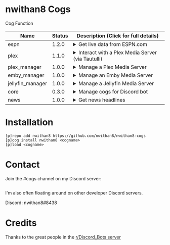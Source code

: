 # nwithan8 Cogs

Cog Function

| Name | Status | Description (Click for full details)
| --- | --- | --- |
| espn | 1.2.0 | <details><summary>Get live data from ESPN.com</summary><p>Commands:<p><ul><li><b>score</b> - Get live score(s) for a team</li><li><b>prob</b> - Get ESPN's win probability for a team's current game</li><li><b>sched</b> - A Get a link to a team's schedule</li></ul><p>Supported leagues: NFL, NBA, MLB, NHL, CFB, CBBM, CBBW</p> |
| plex | 1.1.0 | <details><summary>Interact with a Plex Media Server (via Tautulli)</summary><p>Commands:<p><ul><li><b>size</b> - Get Plex library statistics</li><li><b>stats</b> - Get watch statistics for a specific user</li><li><b>top</b> - Get the most popular media or most active users</li><li><b>rec</b> - Get a recommendation of what to watch</li><li><b>new</b> - Get an interactive catalog of newly-added content</li></ul> |
| plex_manager | 1.0.0 | <details><summary>Manage a Plex Media Server</summary><p>Commands:<p><ul><li><b>add</b> - Invite Plex user to Plex server (also done by adding a specific emoji to a message)</li><li><b>remove</b> - Remove Plex user from Plex server (also done by removing a specific emoji from a message)</li><li><b>ping</b> - Ping the PlexDiscord Manager</li><li><b>purge</b> - Remove inactive winners</li><li><b>count</b> - Get the number of Plex Friends with access to the Plex server</li></ul> |
| emby_manager | 1.0.0 | <details><summary>Manage an Emby Media Server</summary><p>Commands:<p><ul><li><b>add</b> - Create local Emby user</li><li><b>remove</b> - Delete local Emby user</li><li><b>count</b> - Get the number of enabled users on the Emby server</li></ul> |
| jellyfin_manager | 1.0.0 | <details><summary>Manage a Jellyfin Media Server</summary><p>Commands:<p><ul><li><b>add</b> - Create Jellyfin user</li><li><b>remove</b> - Delete Jellyfin user</li><li><b>count</b> - Get the number of enabled users on the Jellyfin server</li></ul> |
| core | 0.3.0 | <details><summary>Manage cogs for Discord bot</summary><p>Commands:<p><ul><li><b>import</b> - Import new cogs</li><li><b>add</b> - Add new cog repo (.git links)</li><li><b>load</b> - Load a cog from a downloaded repo</li></ul> |
| news | 1.0.0 | <details><summary>Get news headlines</summary><p>Commands:<p><ul><li><b>brief</b> - Get 5 top headlines</li><li><b>top</b> - Top headlines from a specific media outlet</li><li><b>sports</b> - Sports news headlines</li><li><b>u.s.</b> - U.S. news headlines</li><li><b>world</b> - World news headlines</li></ul> |
	
 # Installation
 ```
 [p]repo add nwithan8 https://github.com/nwithan8/nwithan8-cogs
 [p]cog install nwithan8 <cogname>
 [p]load <cogname>
 ```
 
 # Contact
Join the #cogs channel on my Discord server:

<div align="center">
	<p>
		<a href="https://discord.gg/ygRDVE9"><img src="https://discordapp.com/api/guilds/472537215457689601/widget.png?style=banner2" alt="" /></a>
	</p>
</div>

I'm also often floating around on other developer Discord servers.

Discord: nwithan8#8438

# Credits
Thanks to the great people in the [r/Discord_Bots server](https://discord.gg/49wYxqk)
